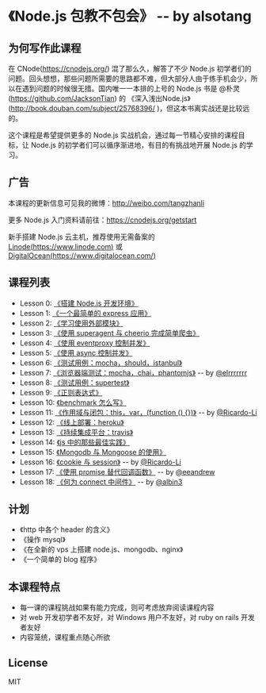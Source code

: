 # 《Node.js 包教不包会》 -- by alsotang


## 为何写作此课程


在 CNode(https://cnodejs.org/) 混了那么久，解答了不少 Node.js 初学者们的问题。回头想想，那些问题所需要的思路都不难，但大部分人由于练手机会少，所以在遇到问题的时候很无措。国内唯一一本排的上号的 Node.js 书是 @朴灵(https://github.com/JacksonTian) 的 《深入浅出Node.js》(http://book.douban.com/subject/25768396/ )，但这本书离实战还是比较远的。

这个课程是希望提供更多的 Node.js 实战机会，通过每一节精心安排的课程目标，让 Node.js 的初学者们可以循序渐进地，有目的有挑战地开展 Node.js 的学习。

## 广告

本课程的更新信息可见我的微博：http://weibo.com/tangzhanli

更多 Node.js 入门资料请前往：https://cnodejs.org/getstart

新手搭建 Node.js 云主机，推荐使用无需备案的 [Linode(https://www.linode.com)](https://www.linode.com/?r=15ca84df052ab2ac2cc4ac21714969900782a827) 或 [DigitalOcean(https://www.digitalocean.com/)](https://www.digitalocean.com/?refcode=eba02656eeb3)

## 课程列表

* Lesson 0: [《搭建 Node.js 开发环境》](https://github.com/vsery/Blog/tree/master/node-books/lesson0/README.md)
* Lesson 1: [《一个最简单的 express 应用》](https://github.com/vsery/Blog/tree/master/node-books/lesson1/README.md)
* Lesson 2: [《学习使用外部模块》](https://github.com/vsery/Blog/tree/master/node-books/lesson2/README.md)
* Lesson 3: [《使用 superagent 与 cheerio 完成简单爬虫》](https://github.com/vsery/Blog/tree/master/node-books/lesson3/README.md)
* Lesson 4: [《使用 eventproxy 控制并发》](https://github.com/vsery/Blog/tree/master/node-books/lesson4/README.md)
* Lesson 5: [《使用 async 控制并发》](https://github.com/vsery/Blog/tree/master/node-books/lesson5/README.md)
* Lesson 6: [《测试用例：mocha，should，istanbul》](https://github.com/vsery/Blog/tree/master/node-books/lesson6/README.md)
* Lesson 7: [《浏览器端测试：mocha，chai，phantomjs》](https://github.com/vsery/Blog/tree/master/node-books/lesson7/README.md) -- by [@elrrrrrrr](https://github.com/elrrrrrrr)
* Lesson 8: [《测试用例：supertest》](https://github.com/vsery/Blog/tree/master/node-books/lesson8/README.md)
* Lesson 9: [《正则表达式》](https://github.com/vsery/Blog/tree/master/node-books/lesson9/README.md)
* Lesson 10: [《benchmark 怎么写》](https://github.com/vsery/Blog/tree/master/node-books/lesson10/README.md)
* Lesson 11: [《作用域与闭包：this，var，(function () {})》](https://github.com/vsery/Blog/tree/master/node-books/lesson11/README.md) -- by [@Ricardo-Li](https://github.com/Ricardo-Li/)
* Lesson 12: [《线上部署：heroku》](https://github.com/vsery/Blog/tree/master/node-books/lesson12/README.md)
* Lesson 13: [《持续集成平台：travis》](https://github.com/vsery/Blog/tree/master/node-books/lesson13/README.md)
* Lesson 14: [《js 中的那些最佳实践》](https://github.com/vsery/Blog/tree/master/node-books/lesson14/README.md)
* Lesson 15: [《Mongodb 与 Mongoose 的使用》](https://github.com/vsery/Blog/tree/master/node-books/lesson15/README.md)
* Lesson 16: [《cookie 与 session》](https://github.com/vsery/Blog/tree/master/node-books/lesson16/README.md) -- by [@Ricardo-Li](https://github.com/Ricardo-Li/)
* Lesson 17: [《使用 promise 替代回调函数》](https://github.com/vsery/Blog/tree/master/node-books/lesson17/README.md) -- by [@eeandrew](https://github.com/eeandrew)
* Lesson 18: [《何为 connect 中间件》](https://github.com/vsery/Blog/tree/master/node-books/lesson18/README.md) -- by [@albin3](https://github.com/albin3)

## 计划

* 《http 中各个 header 的含义》
* 《操作 mysql》
* 《在全新的 vps 上搭建 node.js、mongodb、nginx》
* 《一个简单的 blog 程序》

## 本课程特点

* 每一课的课程挑战如果有能力完成，则可考虑放弃阅读课程内容
* 对 web 开发初学者不友好，对 Windows 用户不友好，对 ruby on rails 开发者友好
* 内容笼统，课程重点随心所欲

## License

MIT
